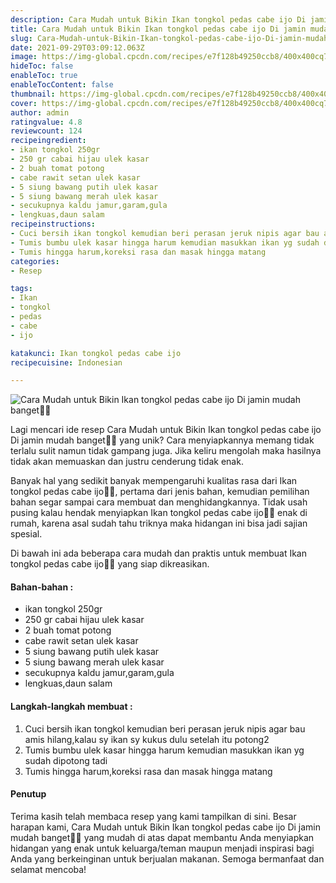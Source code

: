 ```yaml
---
description: Cara Mudah untuk Bikin Ikan tongkol pedas cabe ijo Di jamin mudah banget"
title: Cara Mudah untuk Bikin Ikan tongkol pedas cabe ijo Di jamin mudah banget
slug: Cara-Mudah-untuk-Bikin-Ikan-tongkol-pedas-cabe-ijo-Di-jamin-mudah-banget
date: 2021-09-29T03:09:12.063Z
image: https://img-global.cpcdn.com/recipes/e7f128b49250ccb8/400x400cq70/photo.jpg
hideToc: false
enableToc: true
enableTocContent: false
thumbnail: https://img-global.cpcdn.com/recipes/e7f128b49250ccb8/400x400cq70/photo.jpg
cover: https://img-global.cpcdn.com/recipes/e7f128b49250ccb8/400x400cq70/photo.jpg
author: admin
ratingvalue: 4.8
reviewcount: 124
recipeingredient:
- ikan tongkol 250gr
- 250 gr cabai hijau ulek kasar
- 2 buah tomat potong
- cabe rawit setan ulek kasar
- 5 siung bawang putih ulek kasar
- 5 siung bawang merah ulek kasar
- secukupnya kaldu jamur,garam,gula
- lengkuas,daun salam
recipeinstructions:
- Cuci bersih ikan tongkol kemudian beri perasan jeruk nipis agar bau amis hilang,kalau sy ikan sy kukus dulu setelah itu potong2
- Tumis bumbu ulek kasar hingga harum kemudian masukkan ikan yg sudah dipotong tadi
- Tumis hingga harum,koreksi rasa dan masak hingga matang
categories:
- Resep

tags:
- Ikan
- tongkol
- pedas
- cabe
- ijo

katakunci: Ikan tongkol pedas cabe ijo
recipecuisine: Indonesian

---
```


![Cara Mudah untuk Bikin Ikan tongkol pedas cabe ijo Di jamin mudah banget👩‍🍳](https://img-global.cpcdn.com/recipes/e7f128b49250ccb8/400x400cq70/photo.jpg)

Lagi mencari ide resep Cara Mudah untuk Bikin Ikan tongkol pedas cabe ijo Di jamin mudah banget👩‍🍳 yang unik? Cara menyiapkannya memang tidak terlalu sulit namun tidak gampang juga. Jika keliru mengolah maka hasilnya tidak akan memuaskan dan justru cenderung tidak enak.

Banyak hal yang sedikit banyak mempengaruhi kualitas rasa dari Ikan tongkol pedas cabe ijo👩‍🍳, pertama dari jenis bahan, kemudian pemilihan bahan segar sampai cara membuat dan menghidangkannya. Tidak usah pusing kalau hendak menyiapkan Ikan tongkol pedas cabe ijo👩‍🍳 enak di rumah, karena asal sudah tahu triknya maka hidangan ini bisa jadi sajian spesial.

Di bawah ini ada beberapa cara mudah dan praktis untuk membuat Ikan tongkol pedas cabe ijo👩‍🍳 yang siap dikreasikan.

<!--inarticleads1-->

#### Bahan-bahan :

- ikan tongkol 250gr
- 250 gr cabai hijau ulek kasar
- 2 buah tomat potong
- cabe rawit setan ulek kasar
- 5 siung bawang putih ulek kasar
- 5 siung bawang merah ulek kasar
- secukupnya kaldu jamur,garam,gula
- lengkuas,daun salam

<!--inarticleads2-->

#### Langkah-langkah membuat :

1. Cuci bersih ikan tongkol kemudian beri perasan jeruk nipis agar bau amis hilang,kalau sy ikan sy kukus dulu setelah itu potong2
1. Tumis bumbu ulek kasar hingga harum kemudian masukkan ikan yg sudah dipotong tadi
1. Tumis hingga harum,koreksi rasa dan masak hingga matang

#### Penutup

Terima kasih telah membaca resep yang kami tampilkan di sini. Besar harapan kami, Cara Mudah untuk Bikin Ikan tongkol pedas cabe ijo Di jamin mudah banget👩‍🍳 yang mudah di atas dapat membantu Anda menyiapkan hidangan yang enak untuk keluarga/teman maupun menjadi inspirasi bagi Anda yang berkeinginan untuk berjualan makanan. Semoga bermanfaat dan selamat mencoba!